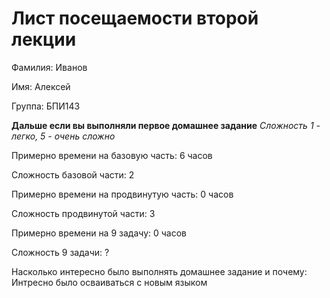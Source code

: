 # Лист посещаемости второй лекции

Фамилия: Иванов

Имя: Алексей

Группа: БПИ143

**Дальше если вы выполняли первое домашнее задание**
*Сложность 1 - легко, 5 - очень сложно*

Примерно времени на базовую часть: 6 часов

Сложность базовой части: 2

Примерно времени на продвинутую часть: 0 часов

Сложность продвинутой части: 3

Примерно времени на 9 задачу: 0 часов

Сложность 9 задачи: ?

Насколько интересно было выполнять домашнее задание и почему:
Интресно было осваиваться с новым языком
